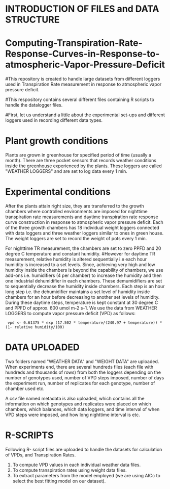 # INTRODUCTION OF FILES and DATA STRUCTURE
# Computing-Transpiration-Rate-Response-Curves-in-Response-to-atmospheric-Vapor-Pressure-Deficit
#This repository is created to handle large datasets from different loggers used in Transpiration Rate measurement in response to atmospheric vapor pressure deficit.

#This respository contains several different files containing R scripts to handle the datalogger files.

#First, let us understand a little about the experimental set-ups and different loggers used in recording different data types.

# Plant growth conditions 
Plants are grown in greenhouse for specified period of time (usually a month). There are three pocket sensors that records weather conditions inside the greenhouse experienced by the plants. These loggers are called "WEATHER LOGGERS" and are set to log data every 1 min.

# Experimental conditions 
After the plants attain right size, they are transferred to the growth chambers where controlled environments are imposed for nighttime transpiration rate measurements and daytime transpiration rate response curve construction in response to atmospheric vapor pressure deficit. Each of the three growth chambers has 18 individual weight loggers connected with data loggers and three weather loggers similar to ones in green house. The weight loggers are set to record the weight of pots every 1 min. 

For nighttime TR measurement, the chambers are set to zero PPFD and 20 degree C temperature and constant humidity. #However for daytime TR measurement, relative humidity is altered sequentially i.e each hour humidity is increased to a set levels. Since, achieving very high and low humidity inside the chambers is beyond the capability of chambers, we use add-ons i.e. humidifiers (4 per chamber) to increase the humidity and then one industrial dehumidifier in each chambers. These demumidifiers are set to sequentially decrease the humidity inside chambers. Each step is an hour long step i.e. the dehumidifier maintains a set level of humidity inside chambers for an hour before decreasing to another set levels of humidity. During these daytime steps, temperature is kept constant at 30 degree C and PPFD of approx. 600 umol m-2 s-1. We use the data from WEATHER LOGGERS to compute vapor pressure deficit (VPD) as follows:

     vpd <- 0.61375 * exp (17.502 * temperature/(240.97 + temperature)) * (1- relative humidity/100)

# DATA UPLOADED
Two folders named "WEATHER DATA" and "WEIGHT DATA" are uploaded. When experiments end, there are several hundreds files (each file with hundreds and thousands of rows) from both the loggers depending on the number of genotypes used, number of VPD steps imposed, number of days the experiment run, number of replicates for each genotype, number of chamber used etc.

A csv file named metadata is also uploaded, which contains all the information on which genotypes and replicates were placed on which chambers, which balances, which data loggers, and time interval of when VPD steps were imposed, and how long nighttime interval is etc.

# R-SCRIPTS
Following R- script files are uploaded to handle the datasets for calculation of VPDs, and Transpiration Rates.
1. To compute VPD values in each individual weather data files.
2. To compute transpiration rates using weight data files.
3. To extract parameters from the model employed (we are using AICc to select the best fitting model on our dataset).

